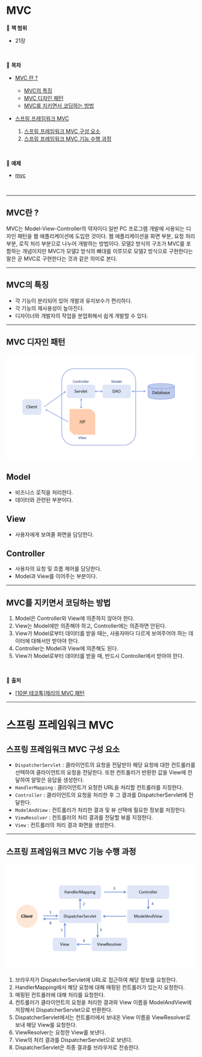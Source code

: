 # MVC

:milky_way: **책 범위**
- 21장

<br>

:milky_way: **목차**
- [MVC 란 ?](#mvc란)
    - [MVC의 특징](#mvc의-특징)
    - [MVC 디자인 패턴](#mvc-디자인-패턴)
    - [MVC를 지키면서 코딩하는 방법](#mvc를-지키면서-코딩하는-방법)
  
- [스프링 프레임워크 MVC](#스프링-프레임워크-mvc)
    1. [스프링 프레임워크 MVC 구성 요소](#스프링-프레임워크-mvc-구성-요소)
    2. [스프링 프레임워크 MVC 기능 수행 과정](#스프링-프레임워크-mvc-기능-수행-과정)

<br>

:milky_way: **예제**
- [mvc](./test/mvc)

<br>

---

## MVC란 ?
MVC는 Model-View-Controller의 약자이다.일반 PC 프로그램 개발에 사용되는 디자인 패턴을 웹 애플리케이션에 도입한 것이다. 웹 애플리케이션을 화면 부분, 요청 처리 부분, 로직 처리 부분으로 나누어 개발하는 방법이다. 모델2 방식의 구조가 MVC를 포함하는 개념이지만 MVC가 모델2 방식의 뼈대를 이루므로 모델2 방식으로 구현한다는 말은 곧 MVC로 구현한다는 것과 같은 의미로 본다.

---
## MVC의 특징
- 각 기능이 분리되어 있어 개발과 유지보수가 편리하다.
- 각 기능의 재사용성이 높아진다.
- 디자이너와 개발자의 작업을 분업화해서 쉽게 개발할 수 있다.

---
## MVC 디자인 패턴
![mvc](./image/mvc.png)


## Model
- 비즈니스 로직을 처리한다.
- 데이터와 관련된 부분이다.

## View
- 사용자에게 보여줄 화면을 담당한다.

## Controller
- 사용자의 요청 및 흐름 제어를 담당한다. 
- Model과 View를 이어주는 부분이다.

---
## MVC를 지키면서 코딩하는 방법
1. Model은 Controller와 View에 의존하지 않아야 한다. 
2. View는 Model에만 의존해야 하고, Controller에는 의존하면 안된다.
3. View가 Model로부터 데이터를 받을 때는, 사용자마다 다르게 보여주어야 하는 데이터에 대해서만 받아야 한다.
4. Controller는 Model과 View에 의존해도 된다.
5. View가 Model로부터 데이터를 받을 때, 반드시 Controller에서 받아야 한다.

<br>

:milky_way: **출처**
- [[10분 테코톡]제리의 MVC 패턴](https://www.youtube.com/watch?v=ogaXW6KPc8I)

---

# 스프링 프레임워크 MVC

## 스프링 프레임워크 MVC 구성 요소
- `DispatcherServlet` : 클라이언트의 요청을 전달받아 해당 요청에 대한 컨트롤러를 선택하여 클라이언트의 요청을 전달한다. 또한 컨트롤러가 반환한 값을 View에 전달하여 알맞은 응답을 생성한다.
- `HandlerMapping` : 클라이언트가 요청한 URL을 처리할 컨트롤러를 지정한다.
- `Controller` : 클라이언트의  요청을 처리한 후 그 결과를 DispatcherServlet에 전달한다.
- `ModelAndView` : 컨트롤러가 처리한 결과 및 뷰 선택에 필요한 정보를 저장한다.
- `ViewResolver` : 컨트롤러의 처리 결과를 전달할 뷰를 지정한다.
- `View` : 컨트롤러의 처리 결과 화면을 생성한다.

---

## 스프링 프레임워크 MVC 기능 수행 과정

![spring mvc](./image/spring_mvc.png)

1. 브라우저가 DispatcherServlet에 URL로 접근하여 해당 정보를 요청한다.
2. HandlerMapping에서 해당 요청에 대해 매핑된 컨트롤러가 있는지 요청한다.
3. 매핑된 컨트롤러에 대해 처리를 요청한다.
4. 컨트롤러가 클라이언트의 요청을 처리한 결과와 View 이름을 ModelAndView에 저장해서 DispatcherServlet으로 반환한다.
5. DispatcherServlet에서는 컨트롤러에서 보내온 View 이름을 ViewResolver로 보내 해당 View를 요청한다.
6. ViewResolver는 요청한 View를 보낸다.
7. View의 처리 결과를 DispatcherServlet으로 보낸다.
8. DispatcherServlet은 최종 결과를 브라우저로 전송한다.




